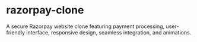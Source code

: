 # razorpay-clone
A secure Razorpay website clone featuring payment processing, user-friendly interface, responsive design, seamless integration, and animations.
